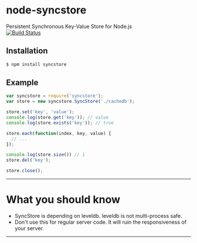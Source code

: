 node-syncstore
==============
Persistent Synchronous Key-Value Store for Node.js  
[![Build Status](https://travis-ci.org/ajido/node-syncstore.png?branch=master)](https://travis-ci.org/ajido/node-syncstore)

## Installation
```bash
$ npm install syncstore
```

## Example
```javascript
var syncstore = require('syncstore');
var store = new syncstore.SyncStore('./cachedb');

store.set('key', 'value');
console.log(store.get('key')); // value
console.log(store.exists('key')); // true

store.each(function(index, key, value) {
  // ...
});

console.log(store.size()) // 1
store.del('key');

store.close();
```

--------------------------------------------------------

What you should know
====================
* SyncStore is depending on leveldb. leveldb is not multi-process safe.
* Don't use this for regular server code. It will ruin the responsiveness of your server.

--------------------------------------------------------
